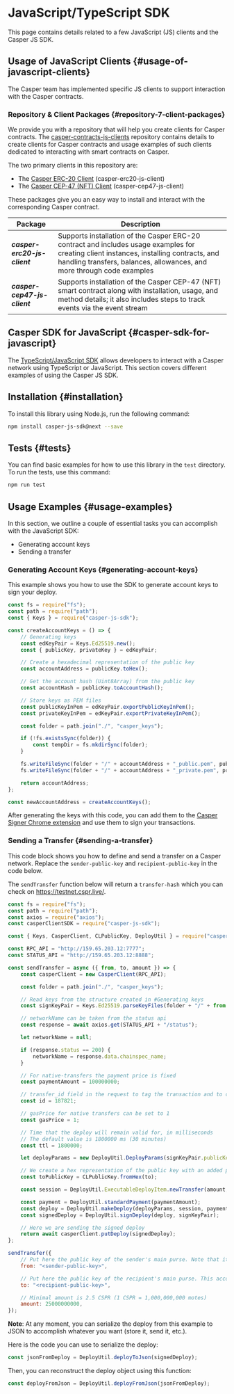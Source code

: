 # JavaScript/TypeScript SDK

This page contains details related to a few JavaScript (JS) clients and the Casper JS SDK.

## Usage of JavaScript Clients {#usage-of-javascript-clients}

The Casper team has implemented specific JS clients to support interaction with the Casper contracts.

### Repository & Client Packages {#repository-7-client-packages}

We provide you with a repository that will help you create clients for Casper contracts. The [casper-contracts-js-clients](https://github.com/casper-network/casper-contracts-js-clients/) repository contains details to create clients for Casper contracts and usage examples of such clients dedicated to interacting with smart contracts on Casper.

The two primary clients in this repository are:

-   The [Casper ERC-20 Client](https://github.com/casper-network/casper-contracts-js-clients/tree/master/packages/erc20-client) (casper-erc20-js-client)
-   The [Casper CEP-47 (NFT) Client](https://github.com/casper-network/casper-contracts-js-clients/blob/master/packages/cep47-client/README.md) (casper-cep47-js-client)

These packages give you an easy way to install and interact with the corresponding Casper contract.

| Package | Description |
| --- | --- |
| **_casper-erc20-js-client_** | Supports installation of the Casper ERC-20 contract and includes usage examples for creating client instances, installing contracts, and handling transfers, balances, allowances, and more through code examples |
| **_casper-cep47-js-client_** | Supports installation of the Casper CEP-47 (NFT) smart contract along with installation, usage, and method details; it also includes steps to track events via the event stream |

## Casper SDK for JavaScript {#casper-sdk-for-javascript}

The [TypeScript/JavaScript SDK](https://github.com/casper-ecosystem/casper-js-sdk) allows developers to interact with a Casper network using TypeScript or JavaScript. This section covers different examples of using the Casper JS SDK.

## Installation {#installation}

To install this library using Node.js, run the following command:

```bash
npm install casper-js-sdk@next --save
```

## Tests {#tests}

You can find basic examples for how to use this library in the `test` directory. To run the tests, use this command:

```bash
npm run test
```

## Usage Examples {#usage-examples}

In this section, we outline a couple of essential tasks you can accomplish with the JavaScript SDK:

-   Generating account keys
-   Sending a transfer

### Generating Account Keys {#generating-account-keys}

This example shows you how to use the SDK to generate account keys to sign your deploy.

```javascript
const fs = require("fs");
const path = require("path");
const { Keys } = require("casper-js-sdk");

const createAccountKeys = () => {
    // Generating keys
    const edKeyPair = Keys.Ed25519.new();
    const { publicKey, privateKey } = edKeyPair;

    // Create a hexadecimal representation of the public key
    const accountAddress = publicKey.toHex();

    // Get the account hash (Uint8Array) from the public key
    const accountHash = publicKey.toAccountHash();

    // Store keys as PEM files
    const publicKeyInPem = edKeyPair.exportPublicKeyInPem();
    const privateKeyInPem = edKeyPair.exportPrivateKeyInPem();

    const folder = path.join("./", "casper_keys");

    if (!fs.existsSync(folder)) {
        const tempDir = fs.mkdirSync(folder);
    }

    fs.writeFileSync(folder + "/" + accountAddress + "_public.pem", publicKeyInPem);
    fs.writeFileSync(folder + "/" + accountAddress + "_private.pem", privateKeyInPem);

    return accountAddress;
};

const newAccountAddress = createAccountKeys();
```

After generating the keys with this code, you can add them to the [Casper Signer Chrome extension](https://chrome.google.com/webstore/detail/casper-signer/djhndpllfiibmcdbnmaaahkhchcoijce?hl=en-US) and use them to sign your transactions.

### Sending a Transfer {#sending-a-transfer}

This code block shows you how to define and send a transfer on a Casper network. Replace the `sender-public-key` and `recipient-public-key` in the code below.

The `sendTransfer` function below will return a `transfer-hash` which you can check on https://testnet.cspr.live/.

```javascript
const fs = require("fs");
const path = require("path");
const axios = require("axios");
const casperClientSDK = require("casper-js-sdk");

const { Keys, CasperClient, CLPublicKey, DeployUtil } = require("casper-js-sdk");

const RPC_API = "http://159.65.203.12:7777";
const STATUS_API = "http://159.65.203.12:8888";

const sendTransfer = async ({ from, to, amount }) => {
    const casperClient = new CasperClient(RPC_API);

    const folder = path.join("./", "casper_keys");

    // Read keys from the structure created in #Generating keys
    const signKeyPair = Keys.Ed25519.parseKeyFiles(folder + "/" + from + "_public.pem", folder + "/" + from + "_private.pem");

    // networkName can be taken from the status api
    const response = await axios.get(STATUS_API + "/status");

    let networkName = null;

    if (response.status == 200) {
        networkName = response.data.chainspec_name;
    }

    // For native-transfers the payment price is fixed
    const paymentAmount = 100000000;

    // transfer_id field in the request to tag the transaction and to correlate it to your back-end storage
    const id = 187821;

    // gasPrice for native transfers can be set to 1
    const gasPrice = 1;

    // Time that the deploy will remain valid for, in milliseconds
    // The default value is 1800000 ms (30 minutes)
    const ttl = 1800000;

    let deployParams = new DeployUtil.DeployParams(signKeyPair.publicKey, networkName, gasPrice, ttl);

    // We create a hex representation of the public key with an added prefix
    const toPublicKey = CLPublicKey.fromHex(to);

    const session = DeployUtil.ExecutableDeployItem.newTransfer(amount, toPublicKey, null, id);

    const payment = DeployUtil.standardPayment(paymentAmount);
    const deploy = DeployUtil.makeDeploy(deployParams, session, payment);
    const signedDeploy = DeployUtil.signDeploy(deploy, signKeyPair);

    // Here we are sending the signed deploy
    return await casperClient.putDeploy(signedDeploy);
};

sendTransfer({
    // Put here the public key of the sender's main purse. Note that it needs to have a balance greater than 2.5 CSPR
    from: "<sender-public-key>",

    // Put here the public key of the recipient's main purse. This account doesn't need to exist. If the key is correctly formatted, the network will create the account when the deploy is sent
    to: "<recipient-public-key>",

    // Minimal amount is 2.5 CSPR (1 CSPR = 1,000,000,000 motes)
    amount: 25000000000,
});
```

**Note**: At any moment, you can serialize the deploy from this example to JSON to accomplish whatever you want (store it, send it, etc.).

Here is the code you can use to serialize the deploy:

```javascript
const jsonFromDeploy = DeployUtil.deployToJson(signedDeploy);
```

Then, you can reconstruct the deploy object using this function:

```javascript
const deployFromJson = DeployUtil.deployFromJson(jsonFromDeploy);
```

